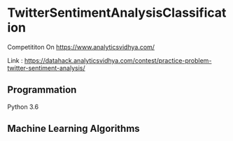 # TwitterSentimentAnalysisClassification
Competititon On https://www.analyticsvidhya.com/

Link : https://datahack.analyticsvidhya.com/contest/practice-problem-twitter-sentiment-analysis/

## Programmation
Python 3.6

## Machine Learning Algorithms
